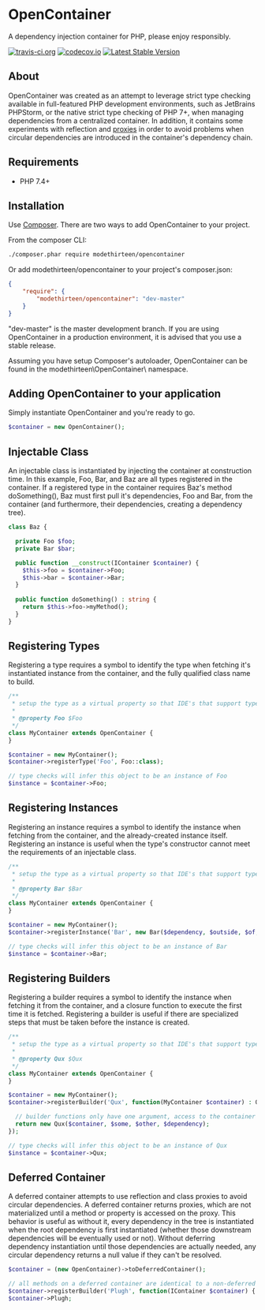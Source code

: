 # OpenContainer

A dependency injection container for PHP, please enjoy responsibly.

[![travis-ci.org](https://travis-ci.org/modethirteen/OpenContainer.svg?branch=master)](https://travis-ci.org/modethirteen/OpenContainer)
[![codecov.io](https://codecov.io/github/modethirteen/OpenContainer/coverage.svg?branch=master)](https://codecov.io/github/modethirteen/OpenContainer?branch=master)
[![Latest Stable Version](https://poser.pugx.org/modethirteen/opencontainer/version.svg)](https://packagist.org/packages/modethirteen/opencontainer)

## About

OpenContainer was created as an attempt to leverage strict type checking available in full-featured PHP development environments, such as JetBrains PHPStorm, or the native strict type checking of PHP 7+, when managing dependencies from a centralized container. In addition, it contains some experiments with reflection and [proxies](https://github.com/Ocramius/ProxyManager) in order to avoid problems when circular dependencies are introduced in the container's dependency chain.

## Requirements

* PHP 7.4+

## Installation

Use [Composer](https://getcomposer.org/). There are two ways to add OpenContainer to your project.

From the composer CLI:

```sh
./composer.phar require modethirteen/opencontainer
```

Or add modethirteen/opencontainer to your project's composer.json:

```json
{
    "require": {
        "modethirteen/opencontainer": "dev-master"
    }
}
```

"dev-master" is the master development branch. If you are using OpenContainer in a production environment, it is advised that you use a stable release.

Assuming you have setup Composer's autoloader, OpenContainer can be found in the modethirteen\OpenContainer\ namespace.

## Adding OpenContainer to your application

Simply instantiate OpenContainer and you're ready to go.

```php
$container = new OpenContainer();
```

## Injectable Class

An injectable class is instantiated by injecting the container at construction time. In this example, Foo, Bar, and Baz are all types registered in the container. If a registered type in the container requires Baz's method doSomething(), Baz must first pull it's dependencies, Foo and Bar, from the container (and furthermore, their dependencies, creating a dependency tree).

```php
class Baz {

  private Foo $foo;
  private Bar $bar;

  public function __construct(IContainer $container) {
    $this->foo = $container->Foo;
    $this->bar = $container->Bar;
  }
  
  public function doSomething() : string {
    return $this->foo->myMethod();
  }
}
```

## Registering Types

Registering a type requires a symbol to identify the type when fetching it's instantiated instance from the container, and the fully qualified class name to build.

```php
/**
 * setup the type as a virtual property so that IDE's that support type checking can take advantage
 *
 * @property Foo $Foo
 */
class MyContainer extends OpenContainer {
}

$container = new MyContainer();
$container->registerType('Foo', Foo::class);

// type checks will infer this object to be an instance of Foo
$instance = $container->Foo;
```

## Registering Instances

Registering an instance requires a symbol to identify the instance when fetching from the container, and the already-created instance itself. Registering an instance is useful when the type's constructor cannot meet the requirements of an injectable class.

```php
/**
 * setup the type as a virtual property so that IDE's that support type checking can take advantage
 *
 * @property Bar $Bar
 */
class MyContainer extends OpenContainer {
}

$container = new MyContainer();
$container->registerInstance('Bar', new Bar($dependency, $outside, $of, $container));

// type checks will infer this object to be an instance of Bar
$instance = $container->Bar;
```

## Registering Builders

Registering a builder requires a symbol to identify the instance when fetching it from the container, and a closure function to execute the first time it is fetched. Registering a builder is useful if there are specialized steps that must be taken before the instance is created.

```php
/**
 * setup the type as a virtual property so that IDE's that support type checking can take advantage
 *
 * @property Qux $Qux
 */
class MyContainer extends OpenContainer {
}

$container = new MyContainer();
$container->registerBuilder('Qux', function(MyContainer $container) : Qux {

  // builder functions only have one argument, access to the container itself
  return new Qux($container, $some, $other, $dependency);
});

// type checks will infer this object to be an instance of Qux
$instance = $container->Qux;
```

## Deferred Container

A deferred container attempts to use reflection and class proxies to avoid circular dependencies. A deferred container returns proxies, which are not materialized until a method or property is accessed on the proxy. This behavior is useful as without it, every dependency in the tree is instantiated when the root dependency is first instantiated (whether those downstream dependencies will be eventually used or not). Without deferring dependency instantiation until those dependencies are actually needed, any circular dependency returns a null value if they can't be resolved.

```php
$container = (new OpenContainer)->toDeferredContainer();

// all methods on a deferred container are identical to a non-deferred container
$container->registerBuilder('Plugh', function(IContainer $container) { ... });
$container->Plugh;
```
